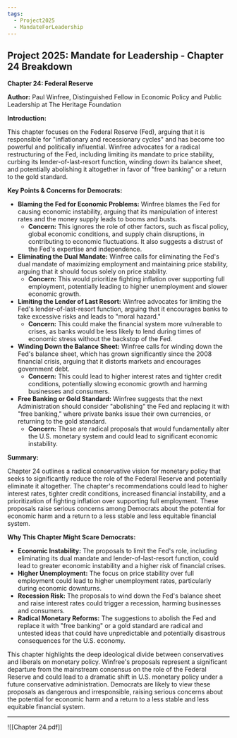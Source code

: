 ```yaml
---
tags:
  - Project2025
  - MandateForLeadership
---
```

## Project 2025: Mandate for Leadership - Chapter 24 Breakdown

**Chapter 24: Federal Reserve**

**Author:** Paul Winfree, Distinguished Fellow in Economic Policy and Public Leadership at The Heritage Foundation

**Introduction:**

This chapter focuses on the Federal Reserve (Fed), arguing that it is responsible for "inflationary and recessionary cycles" and has become too powerful and politically influential. Winfree advocates for a radical restructuring of the Fed, including limiting its mandate to price stability, curbing its lender-of-last-resort function, winding down its balance sheet, and potentially abolishing it altogether in favor of "free banking" or a return to the gold standard.

**Key Points & Concerns for Democrats:**

* **Blaming the Fed for Economic Problems:** Winfree blames the Fed for causing economic instability, arguing that its manipulation of interest rates and the money supply leads to booms and busts.
    * **Concern:** This ignores the role of other factors, such as fiscal policy, global economic conditions, and supply chain disruptions, in contributing to economic fluctuations. It also suggests a distrust of the Fed's expertise and independence.
* **Eliminating the Dual Mandate:** Winfree calls for eliminating the Fed's dual mandate of maximizing employment and maintaining price stability, arguing that it should focus solely on price stability.
    * **Concern:** This would prioritize fighting inflation over supporting full employment, potentially leading to higher unemployment and slower economic growth.
* **Limiting the Lender of Last Resort:** Winfree advocates for limiting the Fed's lender-of-last-resort function, arguing that it encourages banks to take excessive risks and leads to "moral hazard."
    * **Concern:** This could make the financial system more vulnerable to crises, as banks would be less likely to lend during times of economic stress without the backstop of the Fed.
* **Winding Down the Balance Sheet:** Winfree calls for winding down the Fed's balance sheet, which has grown significantly since the 2008 financial crisis, arguing that it distorts markets and encourages government debt.
    * **Concern:** This could lead to higher interest rates and tighter credit conditions, potentially slowing economic growth and harming businesses and consumers.
* **Free Banking or Gold Standard:** Winfree suggests that the next Administration should consider "abolishing" the Fed and replacing it with "free banking," where private banks issue their own currencies, or returning to the gold standard.
    * **Concern:** These are radical proposals that would fundamentally alter the U.S. monetary system and could lead to significant economic instability.

**Summary:**

Chapter 24 outlines a radical conservative vision for monetary policy that seeks to significantly reduce the role of the Federal Reserve and potentially eliminate it altogether. The chapter's recommendations could lead to higher interest rates, tighter credit conditions, increased financial instability, and a prioritization of fighting inflation over supporting full employment. These proposals raise serious concerns among Democrats about the potential for economic harm and a return to a less stable and less equitable financial system.

**Why This Chapter Might Scare Democrats:**

* **Economic Instability:** The proposals to limit the Fed's role, including eliminating its dual mandate and lender-of-last-resort function, could lead to greater economic instability and a higher risk of financial crises.
* **Higher Unemployment:** The focus on price stability over full employment could lead to higher unemployment rates, particularly during economic downturns.
* **Recession Risk:** The proposals to wind down the Fed's balance sheet and raise interest rates could trigger a recession, harming businesses and consumers.
* **Radical Monetary Reforms:** The suggestions to abolish the Fed and replace it with "free banking" or a gold standard are radical and untested ideas that could have unpredictable and potentially disastrous consequences for the U.S. economy.

This chapter highlights the deep ideological divide between conservatives and liberals on monetary policy. Winfree's proposals represent a significant departure from the mainstream consensus on the role of the Federal Reserve and could lead to a dramatic shift in U.S. monetary policy under a future conservative administration. Democrats are likely to view these proposals as dangerous and irresponsible, raising serious concerns about the potential for economic harm and a return to a less stable and less equitable financial system. 

----

![[Chapter 24.pdf]]